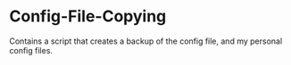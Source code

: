# Config-File-Copying
Contains a script that creates a backup of the config file, and my personal config files.